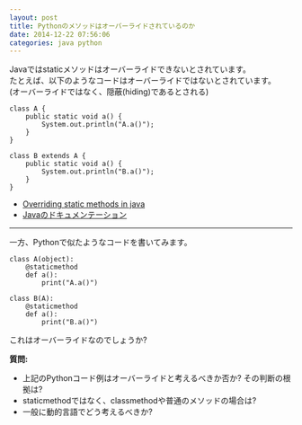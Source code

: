 ```yaml
---
layout: post
title: Pythonのメソッドはオーバーライドされているのか
date: 2014-12-22 07:56:06
categories: java python
---
```

<p>Javaではstaticメソッドはオーバーライドできないとされています。<br>
たとえば、以下のようなコードはオーバーライドではないとされています。<br>
(オーバーライドではなく、隠蔽(hiding)であるとされる)</p>

<pre><code>class A {
    public static void a() { 
        System.out.println("A.a()");
    }
}   

class B extends A {
    public static void a() {
        System.out.println("B.a()");
    }
}
</code></pre>

<ul>
<li><a href="https://stackoverflow.com/questions/16617408/overriding-static-methods-in-java">Overriding static methods in java</a></li>
<li><a href="http://docs.oracle.com/javase/tutorial/java/IandI/subclasses.html" rel="nofollow noreferrer">Javaのドキュメンテーション</a></li>
</ul>

<hr>

<p>一方、Pythonで似たようなコードを書いてみます。</p>

<pre><code>class A(object): 
    @staticmethod
    def a():
        print("A.a()")

class B(A):
    @staticmethod
    def a():
        print("B.a()")
</code></pre>

<p>これはオーバーライドなのでしょうか?</p>

<p><strong>質問:</strong></p>

<ul>
<li>上記のPythonコード例はオーバーライドと考えるべきか否か? その判断の根拠は?</li>
<li>staticmethodではなく、classmethodや普通のメソッドの場合は?</li>
<li>一般に動的言語でどう考えるべきか? </li>
</ul>
